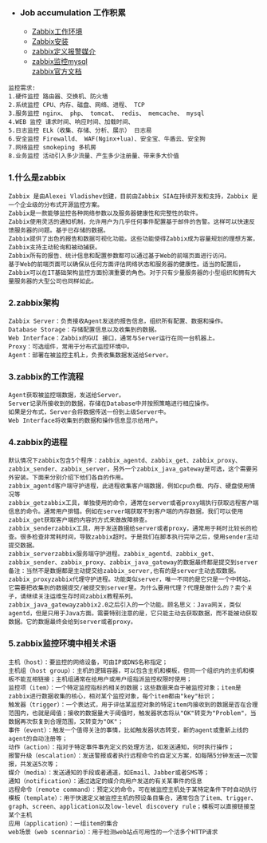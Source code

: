 + ### Job accumulation 工作积累
    + [Zabbix工作环境](https://github.com/Kingserch/Job-accumulation/blob/Linux/Linux/Lnmp.md)
	+ [Zabbix安装](https://github.com/Kingserch/Job-accumulation/blob/zabbix/zabbix/zabbix%E5%AE%89%E8%A3%85.md)
	+ [zabbix定义报警媒介](https://github.com/Kingserch/Job-accumulation/blob/zabbix/zabbix/zabbix%E8%87%AA%E5%AE%9A%E4%B9%89key%E7%9B%91%E6%8E%A7mysql.md)
	+ [zabbix监控mysql](https://github.com/Kingserch/Job-accumulation/blob/zabbix/zabbix/zabbix%E8%87%AA%E5%AE%9A%E4%B9%89key%E7%9B%91%E6%8E%A7mysql.md)  
[zabbix官方文档](https://www.zabbix.com/documentation/4.0/zh/manual)
```
监控需求:
1.硬件监控 路由器、交换机、防火墙
2.系统监控 CPU、内存、磁盘、网络、进程、 TCP
3.服务监控 nginx、 php、 tomcat、 redis、 memcache、 mysql
4.WEB 监控 请求时间、响应时间、加载时间、
5.日志监控 ELk（收集、存储、分析、展示） 日志易
6.安全监控 Firewalld、 WAF(Nginx+lua)、安全宝、牛盾云、安全狗
7.网络监控 smokeping 多机房
8.业务监控 活动引入多少流量、产生多少注册量、带来多大价值
```
### 1.什么是zabbix
```
Zabbix 是由Alexei Vladishev创建，目前由Zabbix SIA在持续开发和支持，Zabbix 是一个企业级的分布式开源监控方案。  
Zabbix是一款能够监控各种网络参数以及服务器健康性和完整性的软件。
Zabbix使用灵活的通知机制，允许用户为几乎任何事件配置基于邮件的告警。这样可以快速反馈服务器的问题。基于已存储的数据。
Zabbix提供了出色的报告和数据可视化功能。这些功能使得Zabbix成为容量规划的理想方案，Zabbix支持主动轮询和被动捕获。
Zabbix所有的报告、统计信息和配置参数都可以通过基于Web的前端页面进行访问。
基于Web的前端页面可以确保从任何方面评估网络状态和服务器的健康性。适当的配置后，Zabbix可以在IT基础架构监控方面扮演重要的角色。对于只有少量服务器的小型组织和拥有大量服务器的大型公司也同样如此。
```
### 2.zabbix架构
```
Zabbix Server：负责接收Agent发送的报告信息，组织所有配置、数据和操作。
Database Storage：存储配置信息以及收集到的数据。
Web Interface：Zabbix的GUI 接口，通常与Server运行在同一台机器上。
Proxy：可选组件，常用于分布式监控环境中。
Agent：部署在被监控主机上，负责收集数据发送给Server。
```
### 3.zabbix的工作流程
```
Agent获取被监控端数据，发送给Server。
Server记录所接收到的数据，存储在Database中并按照策略进行相应操作。
如果是分布式，Server会将数据传送一份到上级Server中。
Web Interface将收集到的数据和操作信息显示给用户。
```
### 4.zabbix的进程
```
默认情况下zabbix包含5个程序：zabbix_agentd、zabbix_get、zabbix_proxy、zabbix_sender、zabbix_server，另外一个zabbix_java_gateway是可选，这个需要另外安装。下面来分别介绍下他们各自的作用。
zabbix_agentd客户端守护进程，此进程收集客户端数据，例如cpu负载、内存、硬盘使用情况等
zabbix_getzabbix工具，单独使用的命令，通常在server或者proxy端执行获取远程客户端信息的命令。通常用户排错。例如在server端获取不到客户端的内存数据，我们可以使用zabbix_get获取客户端的内容的方式来做故障排查。
zabbix_senderzabbix工具，用于发送数据给server或者proxy，通常用于耗时比较长的检查。很多检查非常耗时间，导致zabbix超时。于是我们在脚本执行完毕之后，使用sender主动提交数据。
zabbix_serverzabbix服务端守护进程。zabbix_agentd、zabbix_get、zabbix_sender、zabbix_proxy、zabbix_java_gateway的数据最终都是提交到server
备注：当然不是数据都是主动提交给zabbix_server,也有的是server主动去取数据。
zabbix_proxyzabbix代理守护进程。功能类似server，唯一不同的是它只是一个中转站，它需要把收集到的数据提交/被提交到server里。为什么要用代理？代理是做什么的？卖个关子，请继续关注运维生存时间zabbix教程系列。
zabbix_java_gatewayzabbix2.0之后引入的一个功能。顾名思义：Java网关，类似agentd，但是只用于Java方面。需要特别注意的是，它只能主动去获取数据，而不能被动获取数据。它的数据最终会给到server或者proxy。
```
### 5.zabbix监控环境中相关术语
```
主机（host）：要监控的网络设备，可由IP或DNS名称指定；
主机组（host group）：主机的逻辑容器，可以包含主机和模板，但同一个组织内的主机和模板不能互相链接；主机组通常在给用户或用户组指派监控权限时使用；
监控项（item）：一个特定监控指标的相关的数据；这些数据来自于被监控对象；item是zabbix进行数据收集的核心，相对某个监控对象，每个item都由"key"标识；
触发器（trigger）：一个表达式，用于评估某监控对象的特定item内接收到的数据是否在合理范围内，也就是阈值；接收的数据量大于阈值时，触发器状态将从"OK"转变为"Problem"，当数据再次恢复到合理范围，又转变为"OK"；
事件（event）：触发一个值得关注的事情，比如触发器状态转变，新的agent或重新上线的agent的自动注册等；
动作（action）：指对于特定事件事先定义的处理方法，如发送通知，何时执行操作；
报警升级（escalation）：发送警报或者执行远程命令的自定义方案，如每隔5分钟发送一次警报，共发送5次等；
媒介（media）：发送通知的手段或者通道，如Email、Jabber或者SMS等；
通知（notification）：通过选定的媒介向用户发送的有关某事件的信息
远程命令（remote command）：预定义的命令，可在被监控主机处于某特定条件下时自动执行
模板（template）：用于快速定义被监控主机的预设条目集合，通常包含了item、trigger、graph、screen、application以及low-level discovery rule；模板可以直接链接至某个主机
应用（application）：一组item的集合
web场景（web scennario）：用于检测web站点可用性的一个活多个HTTP请求
```
